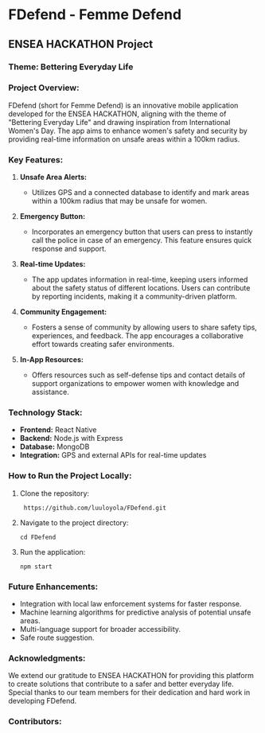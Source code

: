 # FDefend - Femme Defend

## ENSEA HACKATHON Project

### Theme: Bettering Everyday Life

### Project Overview:
FDefend (short for Femme Defend) is an innovative mobile application developed for the ENSEA HACKATHON, aligning with the theme of "Bettering Everyday Life" and drawing inspiration from International Women's Day. The app aims to enhance women's safety and security by providing real-time information on unsafe areas within a 100km radius.

### Key Features:

1. **Unsafe Area Alerts:**
   - Utilizes GPS and a connected database to identify and mark areas within a 100km radius that may be unsafe for women.

2. **Emergency Button:**
   - Incorporates an emergency button that users can press to instantly call the police in case of an emergency. This feature ensures quick response and support.

3. **Real-time Updates:**
   - The app updates information in real-time, keeping users informed about the safety status of different locations. Users can contribute by reporting incidents, making it a community-driven platform.

4. **Community Engagement:**
   - Fosters a sense of community by allowing users to share safety tips, experiences, and feedback. The app encourages a collaborative effort towards creating safer environments.

5. **In-App Resources:**
   - Offers resources such as self-defense tips and contact details of support organizations to empower women with knowledge and assistance.

### Technology Stack:

- **Frontend:** React Native
- **Backend:** Node.js with Express
- **Database:** MongoDB
- **Integration:** GPS and external APIs for real-time updates

### How to Run the Project Locally:

1. Clone the repository:
   ```
    https://github.com/luuloyola/FDefend.git
   ```

2. Navigate to the project directory:
   ```
   cd FDefend
   ```

3. Run the application:
   ```
   npm start
   ```

### Future Enhancements:

- Integration with local law enforcement systems for faster response.
- Machine learning algorithms for predictive analysis of potential unsafe areas.
- Multi-language support for broader accessibility.
- Safe route suggestion.

### Acknowledgments:

We extend our gratitude to ENSEA HACKATHON for providing this platform to create solutions that contribute to a safer and better everyday life. Special thanks to our team members for their dedication and hard work in developing FDefend.

### Contributors:

